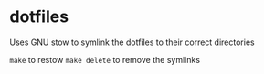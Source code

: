 # dotfiles

Uses GNU stow to symlink the dotfiles to their correct directories

`make` to restow
`make delete` to remove the symlinks
